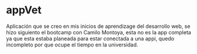 # appVet
Aplicación que se creo en mis inicios de aprendizage del desarrollo web, se hizo siguiento el bootcamp con Camilo Montoya, esta no es la app completa 
ya que esta estaba planeada para estar conectada a una appi, quedo incompleto por que ocupe el tiempo en la universidad.
